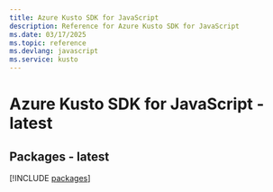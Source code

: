 ```yaml
---
title: Azure Kusto SDK for JavaScript
description: Reference for Azure Kusto SDK for JavaScript
ms.date: 03/17/2025
ms.topic: reference
ms.devlang: javascript
ms.service: kusto
---
```

# Azure Kusto SDK for JavaScript - latest
## Packages - latest
[!INCLUDE [packages](kusto-index.md)]